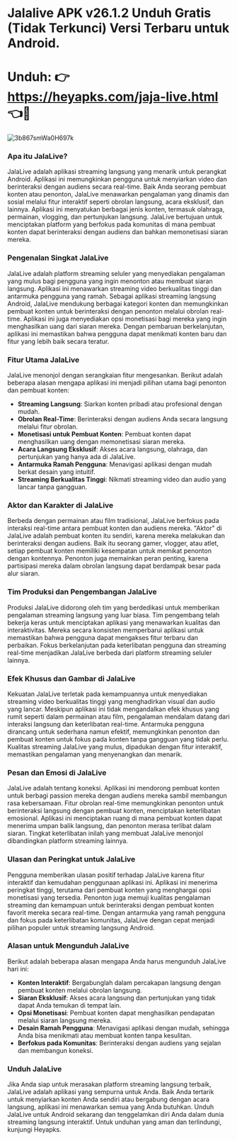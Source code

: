# Jalalive APK v26.1.2 Unduh Gratis (Tidak Terkunci) Versi Terbaru untuk Android.

# Unduh: 👉 https://heyapks.com/jaja-live.html 👈📲

![3b867smWa0H697k](https://github.com/user-attachments/assets/8a70c2a7-e60d-424f-b7dd-c0eca119d830)


### Apa itu JalaLive?

JalaLive adalah aplikasi streaming langsung yang menarik untuk perangkat Android. Aplikasi ini memungkinkan pengguna untuk menyiarkan video dan berinteraksi dengan audiens secara real-time. Baik Anda seorang pembuat konten atau penonton, JalaLive menawarkan pengalaman yang dinamis dan sosial melalui fitur interaktif seperti obrolan langsung, acara eksklusif, dan lainnya. Aplikasi ini menyatukan berbagai jenis konten, termasuk olahraga, permainan, vlogging, dan pertunjukan langsung. JalaLive bertujuan untuk menciptakan platform yang berfokus pada komunitas di mana pembuat konten dapat berinteraksi dengan audiens dan bahkan memonetisasi siaran mereka.

### Pengenalan Singkat JalaLive

JalaLive adalah platform streaming seluler yang menyediakan pengalaman yang mulus bagi pengguna yang ingin menonton atau membuat siaran langsung. Aplikasi ini menawarkan streaming video berkualitas tinggi dan antarmuka pengguna yang ramah. Sebagai aplikasi streaming langsung Android, JalaLive mendukung berbagai kategori konten dan memungkinkan pembuat konten untuk berinteraksi dengan penonton melalui obrolan real-time. Aplikasi ini juga menyediakan opsi monetisasi bagi mereka yang ingin menghasilkan uang dari siaran mereka. Dengan pembaruan berkelanjutan, aplikasi ini memastikan bahwa pengguna dapat menikmati konten baru dan fitur yang lebih baik secara teratur.

### Fitur Utama JalaLive

JalaLive menonjol dengan serangkaian fitur mengesankan. Berikut adalah beberapa alasan mengapa aplikasi ini menjadi pilihan utama bagi penonton dan pembuat konten:

- **Streaming Langsung**: Siarkan konten pribadi atau profesional dengan mudah.
- **Obrolan Real-Time**: Berinteraksi dengan audiens Anda secara langsung melalui fitur obrolan.
- **Monetisasi untuk Pembuat Konten**: Pembuat konten dapat menghasilkan uang dengan memonetisasi siaran mereka.
- **Acara Langsung Eksklusif**: Akses acara langsung, olahraga, dan pertunjukan yang hanya ada di JalaLive.
- **Antarmuka Ramah Pengguna**: Menavigasi aplikasi dengan mudah berkat desain yang intuitif.
- **Streaming Berkualitas Tinggi**: Nikmati streaming video dan audio yang lancar tanpa gangguan.

### Aktor dan Karakter di JalaLive

Berbeda dengan permainan atau film tradisional, JalaLive berfokus pada interaksi real-time antara pembuat konten dan audiens mereka. "Aktor" di JalaLive adalah pembuat konten itu sendiri, karena mereka melakukan dan berinteraksi dengan audiens. Baik itu seorang gamer, vlogger, atau atlet, setiap pembuat konten memiliki kesempatan untuk memikat penonton dengan kontennya. Penonton juga memainkan peran penting, karena partisipasi mereka dalam obrolan langsung dapat berdampak besar pada alur siaran.

### Tim Produksi dan Pengembangan JalaLive

Produksi JalaLive didorong oleh tim yang berdedikasi untuk memberikan pengalaman streaming langsung yang luar biasa. Tim pengembang telah bekerja keras untuk menciptakan aplikasi yang menawarkan kualitas dan interaktivitas. Mereka secara konsisten memperbarui aplikasi untuk memastikan bahwa pengguna dapat mengakses fitur terbaru dan perbaikan. Fokus berkelanjutan pada keterlibatan pengguna dan streaming real-time menjadikan JalaLive berbeda dari platform streaming seluler lainnya.

### Efek Khusus dan Gambar di JalaLive

Kekuatan JalaLive terletak pada kemampuannya untuk menyediakan streaming video berkualitas tinggi yang menghadirkan visual dan audio yang lancar. Meskipun aplikasi ini tidak mengandalkan efek khusus yang rumit seperti dalam permainan atau film, pengalaman mendalam datang dari interaksi langsung dan keterlibatan real-time. Antarmuka pengguna dirancang untuk sederhana namun efektif, memungkinkan penonton dan pembuat konten untuk fokus pada konten tanpa gangguan yang tidak perlu. Kualitas streaming JalaLive yang mulus, dipadukan dengan fitur interaktif, memastikan pengalaman yang menyenangkan dan menarik.

### Pesan dan Emosi di JalaLive

JalaLive adalah tentang koneksi. Aplikasi ini mendorong pembuat konten untuk berbagi passion mereka dengan audiens mereka sambil membangun rasa kebersamaan. Fitur obrolan real-time memungkinkan penonton untuk berinteraksi langsung dengan pembuat konten, menciptakan keterlibatan emosional. Aplikasi ini menciptakan ruang di mana pembuat konten dapat menerima umpan balik langsung, dan penonton merasa terlibat dalam siaran. Tingkat keterlibatan inilah yang membuat JalaLive menonjol dibandingkan platform streaming lainnya.

### Ulasan dan Peringkat untuk JalaLive

Pengguna memberikan ulasan positif terhadap JalaLive karena fitur interaktif dan kemudahan penggunaan aplikasi ini. Aplikasi ini menerima peringkat tinggi, terutama dari pembuat konten yang menghargai opsi monetisasi yang tersedia. Penonton juga memuji kualitas pengalaman streaming dan kemampuan untuk berinteraksi dengan pembuat konten favorit mereka secara real-time. Dengan antarmuka yang ramah pengguna dan fokus pada keterlibatan komunitas, JalaLive dengan cepat menjadi pilihan populer untuk streaming langsung Android.

### Alasan untuk Mengunduh JalaLive

Berikut adalah beberapa alasan mengapa Anda harus mengunduh JalaLive hari ini:

- **Konten Interaktif**: Bergabunglah dalam percakapan langsung dengan pembuat konten melalui obrolan langsung.
- **Siaran Eksklusif**: Akses acara langsung dan pertunjukan yang tidak dapat Anda temukan di tempat lain.
- **Opsi Monetisasi**: Pembuat konten dapat menghasilkan pendapatan melalui siaran langsung mereka.
- **Desain Ramah Pengguna**: Menavigasi aplikasi dengan mudah, sehingga Anda bisa menikmati atau membuat konten tanpa kesulitan.
- **Berfokus pada Komunitas**: Berinteraksi dengan audiens yang sejalan dan membangun koneksi.

### Unduh JalaLive

Jika Anda siap untuk merasakan platform streaming langsung terbaik, JalaLive adalah aplikasi yang sempurna untuk Anda. Baik Anda tertarik untuk menyiarkan konten Anda sendiri atau bergabung dengan acara langsung, aplikasi ini menawarkan semua yang Anda butuhkan. Unduh JalaLive untuk Android sekarang dan tenggelamkan diri Anda dalam dunia streaming langsung interaktif. Untuk unduhan yang aman dan terlindungi, kunjungi Heyapks.

